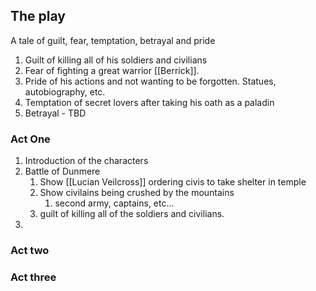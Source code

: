 
## The play

A tale of guilt, fear, temptation, betrayal and pride

1. Guilt of killing all of his soldiers and civilians
2. Fear of fighting a great warrior [[Berrick]].
3. Pride of his actions and not wanting to be forgotten. Statues, autobiography, etc.
4. Temptation of secret lovers after taking his oath as a paladin
5. Betrayal - TBD

### Act One

1. Introduction of the characters
2. Battle of Dunmere
	1. Show [[Lucian Veilcross]] ordering civis to take shelter in temple
	2. Show civilains being crushed by the mountains
		1. second army, captains, etc...
	3. guilt of killing all of the soldiers and civilians.
3. 

### Act two

### Act three
